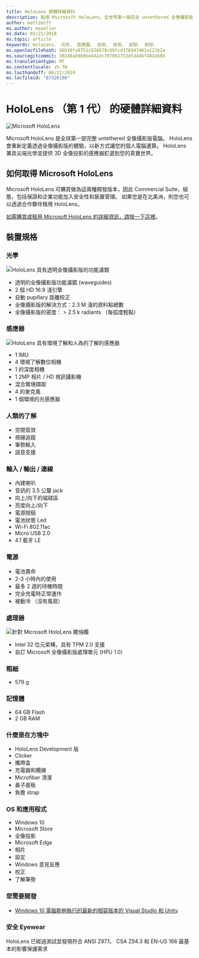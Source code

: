 ```yaml
---
title: HoloLens 硬體詳細資料
description: 組成 Microsoft HoloLens，全世界第一個完全 untethered 全像攝影版的電腦執行 Windows 元件的概述。
author: mattzmsft
ms.author: mazeller
ms.date: 03/21/2018
ms.topic: article
keywords: HoloLens、 元件、 感應器、 技術、 技術、 卸除、 卸除，
ms.openlocfilehash: 56b10fa9751c626578c697cd370347482a121b2a
ms.sourcegitcommit: 30246ab9b9be44a3c707061753e53d4bf401eb6b
ms.translationtype: MT
ms.contentlocale: zh-TW
ms.lasthandoff: 06/22/2019
ms.locfileid: "67326196"
---
```

# <a name="hololens-1st-gen-hardware-details"></a>HoloLens （第 1 代） 的硬體詳細資料

![Microsoft HoloLens](images/see-through-400px.jpg)

Microsoft HoloLens 是全球第一部完整 untethered 全像攝影版電腦。 HoloLens 會重新定義透過全像攝影版的體驗，以新方式讓您的個人電腦運算。 HoloLens 兼具尖端光學並提供 3D 全像投影的感應器釘選到您的真實世界。

## <a name="how-to-get-microsoft-hololens"></a>如何取得 Microsoft HoloLens

Microsoft HoloLens 可購買做為這兩種開發版本，因此 Commercial Suite，組態，包括保證和企業功能加入安全性和裝置管理。 如果您是在北美洲，則您也可以透過合作夥伴租用 HoloLens。

[如需購買或租用 Microsoft HoloLens 的詳細資訊，請按一下這裡](https://www.microsoft.com/hololens/buy)。

## <a name="device-specifications"></a>裝置規格

### <a name="optics"></a>光學

![HoloLens 具有透明全像攝影版的功能濾鏡](images/displays-400px.jpg)
* 透明的全像攝影版功能濾鏡 (waveguides)
* 2 個 HD 16:9 淺引擎
* 自動 pupillary 距離校正
* 全像攝影版的解決方式：2.3 M 淺的資料點總數
* 全像攝影版的密度： > 2.5 k radiants （每弧度輕點）

### <a name="sensors"></a>感應器

![HoloLens 具有環境了解和人為的了解的感應器](images/sensor-bar-400px.jpg)
* 1 IMU
* 4 環境了解數位相機
* 1 的深度相機
* 1 2MP 相片 / HD 視訊攝影機
* 混合實境擷取
* 4 的麥克風
* 1 個環境的光感應器

### <a name="human-understanding"></a>人類的了解
* 空間音效
* 視線追蹤
* 筆勢輸入
* 語音支援

### <a name="input--output--connectivity"></a>輸入 / 輸出 / 連線
* 內建喇叭
* 音訊的 3.5 公釐 jack
* 向上/向下的磁碟區
* 亮度向上/向下
* 電源按鈕
* 電池狀態 Led
* Wi-Fi 802.11ac
* Micro USB 2.0
* 4\.1 藍牙 LE

### <a name="power"></a>電源
* 電池壽命
* 2-3 小時內的使用
* 最多 2 週的待機時間
* 完全充電時正常運作
* 被動冷 （沒有風扇）

### <a name="processors"></a>處理器

![針對 Microsoft HoloLens 颸悁蠮](images/motherboard-400px.jpg)
* Intel 32 位元架構，具有 TPM 2.0 支援
* 自訂 Microsoft 全像攝影版處理單元 (HPU 1.0)

### <a name="weight"></a>粗細
* 579 g

### <a name="memory"></a>記憶體
* 64 GB Flash
* 2 GB RAM

### <a name="whats-in-the-box"></a>什麼是在方塊中
* HoloLens Development 版
* Clicker
* 攜帶盒
* 充電器和纜線
* Microfiber 清潔
* 鼻子面板
* 負擔 strap

### <a name="os-and-apps"></a>OS 和應用程式
* Windows 10
* Microsoft Store
* 全像投影
* Microsoft Edge
* 相片
* 設定
* Windows 意見反應
* 校正
* 了解筆勢

### <a name="what-you-need-to-develop"></a>您需要開發
* [Windows 10 電腦能夠執行的最新的相容版本的 Visual Studio 和 Unity](install-the-tools.md)

### <a name="safety-eyewear"></a>安全 Eyewear

HoloLens 已經過測試並發現符合 ANSI Z87.1、 CSA Z94.3 和 EN-US 166 最基本的影響保護需求

